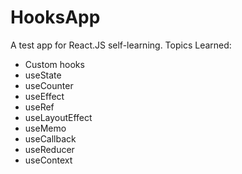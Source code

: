 # HooksApp

A test app for React.JS self-learning. Topics Learned:

-   Custom hooks
-   useState
-   useCounter
-   useEffect
-   useRef
-   useLayoutEffect
-   useMemo
-   useCallback
-   useReducer
-   useContext
